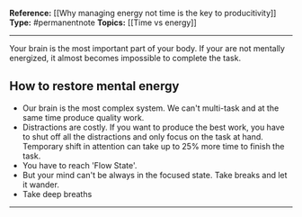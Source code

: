 
**Reference:** [[Why managing energy not time is the key to producitivity]]
**Type:** #permanentnote 
**Topics:** [[Time vs energy]]

----
Your brain is the most important part of your body. If your are not mentally energized, it almost becomes impossible to complete the task.

## How to restore mental energy
- Our brain is the most complex system. We can't multi-task and at the same time produce quality work.
- Distractions are costly. If you want to produce the best work, you have to shut off all  the distractions and only focus on the task at hand. Temporary shift in attention can take up to 25% more time to finish the task.
- You have to reach 'Flow State'. 
- But your mind can't be always in the focused state. Take breaks and let it wander. 
- Take deep breaths 


----

